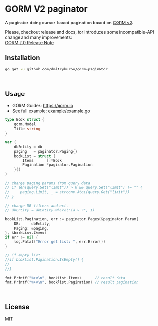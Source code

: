 # GORM V2 paginator

A paginator doing cursor-based pagination based on [GORM v2](https://github.com/go-gorm/gorm).

Please, checkout release and docs, for introduces some incompatible-API change and many improvements: <br>[GORM 2.0 Release Note](https://gorm.io/docs/v2_release_note.html)

## Installation

```sh
go get -u github.com/dmitryburov/gorm-paginator
```
<br>

## Usage

- GORM Guides: https://gorm.io
- See full example: [example/example.go](https://github.com/dmitryburov/gorm-paginator/blob/master/example/example.go)

```go
type Book struct {
	gorm.Model
	Title string
}

var (
    dbEntity = db
    paging   = paginator.Paging{}
    bookList = struct {
        Items      []*Book
        Pagination *paginator.Pagination
    }{}
)

// change paging params from query data
// if len(query.Get("limit")) > 0 && query.Get("limit") != "" {
//     paging.Limit, _ = strconv.Atoi(query.Get("limit"))
// }
 
// change DB filters and ect.
// dbEntity = dbEntity.Where("id > ?", 1)

bookList.Pagination, err := paginator.Pages(&paginator.Param{
    DB:     dbEntity,
    Paging: &paging,
}, &bookList.Items)
if err != nil {
    log.Fatal("Error get list: ", err.Error())
}

// if empty list
//if bookList.Pagination.IsEmpty() {
//
//}

fmt.Printf("%+v\n", bookList.Items)      // result data
fmt.Printf("%+v\n", booklist.Pagination) // result pagination

```

<br>

## License

[MIT](LICENSE)
